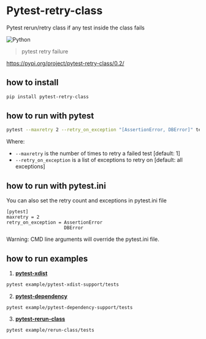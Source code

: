 # Pytest-retry-class


Pytest rerun/retry class if any test inside the class fails 

![Python](https://img.shields.io/badge/python-3670A0?style=for-the-badge&logo=python&logoColor=ffdd54)

>pytest retry failure 


https://pypi.org/project/pytest-retry-class/0.2/


## how to install 
```sh
pip install pytest-retry-class
```

## how to run with pytest
```sh
pytest --maxretry 2 --retry_on_exception "[AssertionError, DBError]" test.py

```
Where:
- `--maxretry` is the number of times to retry a failed test [default: 1]
- `--retry_on_exception` is a list of exceptions to retry on [default: all exceptions]

## how to run with pytest.ini
You can also set the retry count and exceptions in pytest.ini file
```text
[pytest]
maxretry = 2
retry_on_exception = AssertionError
                     DBError
```
Warning: CMD line arguments will override the pytest.ini file.
## how to run examples 


1. **[pytest-xdist](example/pytest-dependency-support/tests)**
```sh
pytest example/pytest-xdist-support/tests
```
2. **[pytest-dependency](example/pytest-xdist-support/tests)**
```
pytest example/pytest-dependency-support/tests
```
3. **[pytest-rerun-class](example/rerun-class/tests)**
```
pytest example/rerun-class/tests
```
